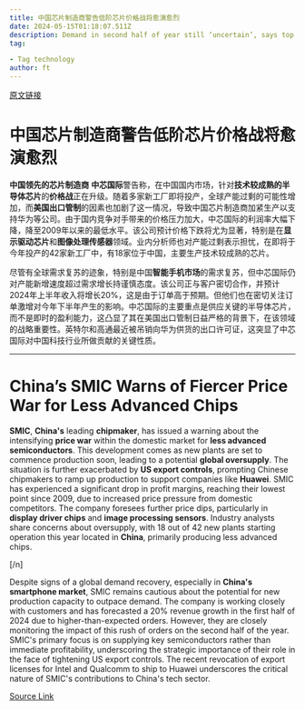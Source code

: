 ```yaml
---
title: 中国芯片制造商警告低阶芯片价格战将愈演愈烈
date: 2024-05-15T01:18:07.511Z
description: Demand in second half of year still ‘uncertain’, says top Chinese semiconductor maker
tag: 

- Tag technology
author: ft
---
```


[原文链接](https://ft.com/content/935f2102-60a9-40cd-89e1-dedabafe6191)

# 中国芯片制造商警告低阶芯片价格战将愈演愈烈

**中国领先的芯片制造商** **中芯国际**警告称，在中国国内市场，针对**技术较成熟的半导体芯片**的**价格战**正在升级。随着多家新工厂即将投产，全球产能过剩的可能性增加，而**美国出口管制**的因素也加剧了这一情况，导致中国芯片制造商加紧生产以支持华为等公司。由于国内竞争对手带来的价格压力加大，中芯国际的利润率大幅下降，降至2009年以来的最低水平。该公司预计价格下跌将尤为显著，特别是在**显示驱动芯片**和**图像处理传感器**领域。业内分析师也对产能过剩表示担忧，在即将于今年投产的42家新工厂中，有18家位于中国，主要生产技术较成熟的芯片。

尽管有全球需求复苏的迹象，特别是中国**智能手机市场**的需求复苏，但中芯国际仍对产能新增速度超过需求增长持谨慎态度。该公司正与客户密切合作，并预计2024年上半年收入将增长20%，这是由于订单高于预期。但他们也在密切关注订单激增对今年下半年产生的影响。中芯国际的主要重点是供应关键的半导体芯片，而不是即时的盈利能力，这凸显了其在美国出口管制日益严格的背景下，在该领域的战略重要性。英特尔和高通最近被吊销向华为供货的出口许可证，这突显了中芯国际对中国科技行业所做贡献的关键性质。

---

# China’s SMIC Warns of Fiercer Price War for Less Advanced Chips 

**SMIC**, **China's** leading **chipmaker**, has issued a warning about the intensifying **price war** within the domestic market for **less advanced semiconductors**. This development comes as new plants are set to commence production soon, leading to a potential **global oversupply**. The situation is further exacerbated by **US export controls**, prompting Chinese chipmakers to ramp up production to support companies like **Huawei**. SMIC has experienced a significant drop in profit margins, reaching their lowest point since 2009, due to increased price pressure from domestic competitors. The company foresees further price dips, particularly in **display driver chips** and **image processing sensors**. Industry analysts share concerns about oversupply, with 18 out of 42 new plants starting operation this year located in **China**, primarily producing less advanced chips. 

[/n]

Despite signs of a global demand recovery, especially in **China's smartphone market**, SMIC remains cautious about the potential for new production capacity to outpace demand. The company is working closely with customers and has forecasted a 20% revenue growth in the first half of 2024 due to higher-than-expected orders. However, they are closely monitoring the impact of this rush of orders on the second half of the year. SMIC's primary focus is on supplying key semiconductors rather than immediate profitability, underscoring the strategic importance of their role in the face of tightening US export controls. The recent revocation of export licenses for Intel and Qualcomm to ship to Huawei underscores the critical nature of SMIC's contributions to China's tech sector.

[Source Link](https://ft.com/content/935f2102-60a9-40cd-89e1-dedabafe6191)

